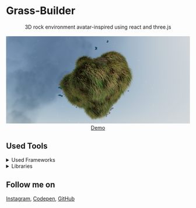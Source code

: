 # Grass-Builder
<p align="center">
3D rock environment avatar-inspired using react and three.js
<br>
<br>        
<a href="">
        <img alt="Thumbnail" src="thumbnail.png" />
    </a>
<br>
<a href="">
        Demo
    </a>
</p>

## Used Tools

<details>
  <summary>Used Frameworks</summary>
  

1. [React](https://reactjs.org).    

</details>


<details>
  <summary> Libraries</summary>
  

1. [ThreeJS](https://threejs.org)   

</details>


## Follow me on

[Instagram](https://www.instagram.com/houssem_lachtar/), [Codepen](https://codepen.io/houssem-lachtar), [GitHub](https://github.com/houssemlachtar)
